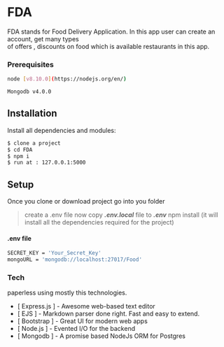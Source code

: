 # FDA

FDA stands for Food Delivery Application. In this app user can create an account, get many types  
of offers , discounts on food which is available restaurants in this app. 

### Prerequisites
   ```bash 
node [v8.10.0](https://nodejs.org/en/)
```
   ```bash 
Mongodb v4.0.0
```

## Installation

Install all dependencies and modules:
```bash
$ clone a project
$ cd FDA
$ npm i
$ run at : 127.0.0.1:5000
```

## Setup
Once you clone or download project go into you folder
> create a .env file
 >now copy ***.env.local*** file to ***.env***
 >npm install (it will install all the dependencies required for the project)
 
#### .env file

```bash 
SECRET_KEY = 'Your_Secret_Key'
mongoURL = 'mongodb://localhost:27017/Food'
```

### Tech

paperless using mostly this technologies.

* [ Express.js ] - Awesome web-based text editor
* [ EJS ] - Markdown parser done right. Fast and easy to extend.
* [ Bootstrap ] - Great UI for modern web apps
* [ Node.js ] - Evented I/O for the backend
* [ Mongodb ] - A promise based NodeJs ORM for Postgres

